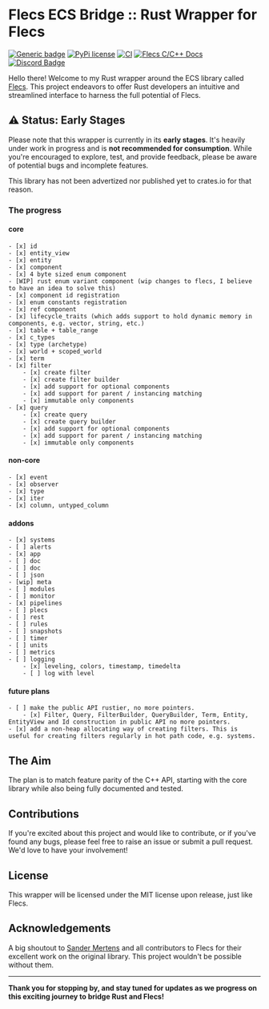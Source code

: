 # Flecs ECS Bridge :: Rust Wrapper for Flecs

[![Generic badge](https://img.shields.io/badge/Flecs_Version-3.2.11-E56717.svg)](https://github.com/SanderMertens/flecs/releases)
[![PyPi license](https://badgen.net/pypi/license/pip/)](https://pypi.org/project/pip/)
[![CI](https://github.com/indra-db/flecs_ecs_rs/actions/workflows/ci.yml/badge.svg)](https://github.com/indra-db/flecs_ecs_rs/actions/workflows/ci.yml)
[![Flecs C/C++ Docs](https://img.shields.io/badge/Flecs%20C%2FC%2B%2B%20Docs-View-161b22)](https://www.flecs.dev/flecs/md_docs_2Docs.html)
[![Discord Badge](https://img.shields.io/badge/Join%20Flecs%20Discord-5865F2?logo=discord&logoColor=fff&style=flat)](https://discord.gg/jkEZ2jQD6F)



Hello there! Welcome to my Rust wrapper around the ECS library called [Flecs](https://github.com/SanderMertens/flecs). This project endeavors to offer Rust developers an intuitive and streamlined interface to harness the full potential of Flecs.

## ⚠️ Status: Early Stages

Please note that this wrapper is currently in its **early stages**. It's heavily under work in progress and is **not recommended for consumption**. While you're encouraged to explore, test, and provide feedback, please be aware of potential bugs and incomplete features.

This library has not been advertized nor published yet to crates.io for that reason.

### The progress

#### core
```[tasklist]
- [x] id
- [x] entity_view
- [x] entity
- [x] component
- [x] 4 byte sized enum component
- [WIP] rust enum variant component (wip changes to flecs, I believe to have an idea to solve this)
- [x] component id registration
- [x] enum constants registration
- [x] ref component
- [x] lifecycle_traits (which adds support to hold dynamic memory in components, e.g. vector, string, etc.)
- [x] table + table_range
- [x] c_types
- [x] type (archetype)
- [x] world + scoped_world
- [x] term
- [x] filter
    - [x] create filter 
    - [x] create filter builder
    - [x] add support for optional components
    - [x] add support for parent / instancing matching
    - [x] immutable only components
- [x] query
    - [x] create query
    - [x] create query builder
    - [x] add support for optional components
    - [x] add support for parent / instancing matching
    - [x] immutable only components
```

#### non-core
```[tasklist]
- [x] event
- [x] observer
- [x] type
- [x] iter
- [x] column, untyped_column
```
#### addons
```[tasklist]
- [x] systems
- [ ] alerts
- [x] app
- [ ] doc
- [ ] doc
- [ ] json
- [wip] meta
- [ ] modules
- [ ] monitor
- [x] pipelines
- [ ] plecs
- [ ] rest
- [ ] rules
- [ ] snapshots
- [ ] timer
- [ ] units
- [ ] metrics
- [ ] logging
    - [x] leveling, colors, timestamp, timedelta
    - [ ] log with level
```

#### future plans
```[tasklist]
- [ ] make the public API rustier, no more pointers.
    - [x] Filter, Query, FilterBuilder, QueryBuilder, Term, Entity, EntityView and Id construction in public API no more pointers.
- [x] add a non-heap allocating way of creating filters. This is useful for creating filters regularly in hot path code, e.g. systems. 
```

## The Aim

The plan is to match feature parity of the C++ API, starting with the core library while also being fully documented and tested.

## Contributions

If you're excited about this project and would like to contribute, or if you've found any bugs, please feel free to raise an issue or submit a pull request. We'd love to have your involvement!

## License

This wrapper will be licensed under the MIT license upon release, just like Flecs.

## Acknowledgements

A big shoutout to [Sander Mertens](https://github.com/SanderMertens) and all contributors to Flecs for their excellent work on the original library. This project wouldn't be possible without them.


---

**Thank you for stopping by, and stay tuned for updates as we progress on this exciting journey to bridge Rust and Flecs!**
